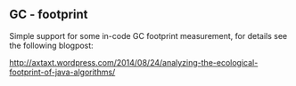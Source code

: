 ## GC - footprint

Simple support for some in-code GC footprint measurement, for details see the following blogpost:

http://axtaxt.wordpress.com/2014/08/24/analyzing-the-ecological-footprint-of-java-algorithms/
